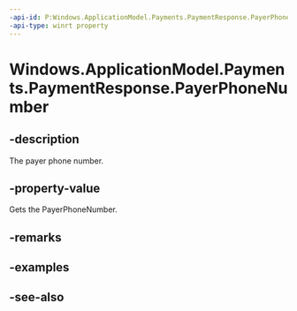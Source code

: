 ```yaml
---
-api-id: P:Windows.ApplicationModel.Payments.PaymentResponse.PayerPhoneNumber
-api-type: winrt property
---
```


<!-- Property syntax
public string PayerPhoneNumber { get; }
-->

# Windows.ApplicationModel.Payments.PaymentResponse.PayerPhoneNumber

## -description
The payer phone number.

## -property-value
Gets the PayerPhoneNumber.

## -remarks

## -examples

## -see-also